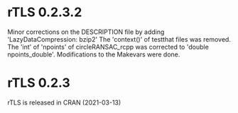 # rTLS 0.2.3.2

Minor corrections on the DESCRIPTION file by adding 'LazyDataCompression: bzip2'
The 'context()' of testthat files was removed.
The 'int' of 'npoints' of circleRANSAC_rcpp was corrected to 'double npoints_double'.
Modifications to the Makevars were done.


# rTLS 0.2.3

rTLS is released in CRAN (2021-03-13)


